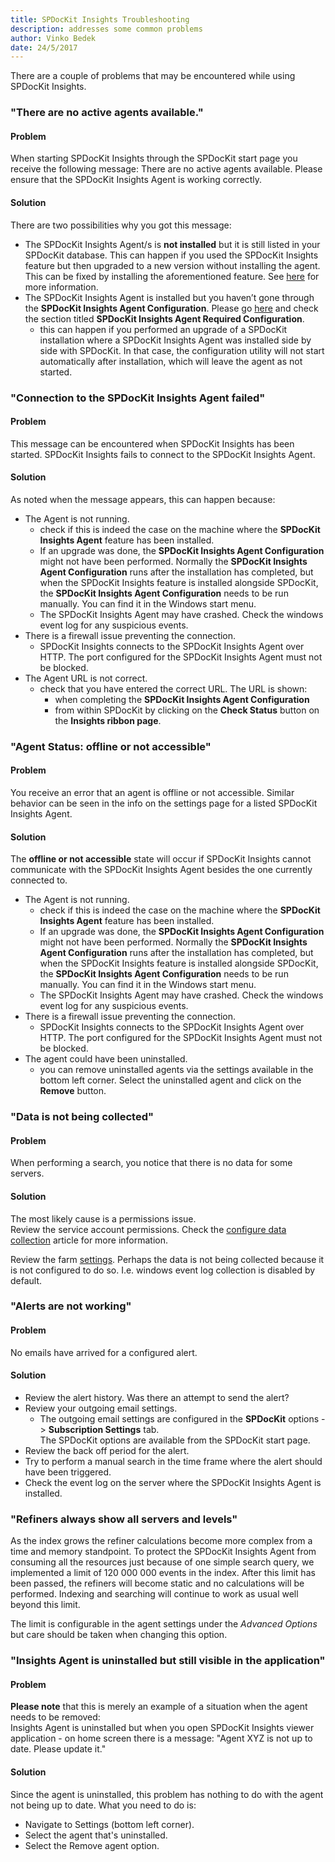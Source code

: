 ```yaml
---
title: SPDocKit Insights Troubleshooting
description: addresses some common problems
author: Vinko Bedek
date: 24/5/2017
---
```



There are a couple of problems that may be encountered while using SPDocKit Insights.

### "There are no active agents available."

#### Problem
When starting SPDocKit Insights through the SPDocKit start page you receive the following message: There are no active agents available. Please ensure that the SPDocKit Insights Agent is working correctly.

#### Solution
There are two possibilities why you got this message:  
* The SPDocKit Insights Agent/s is **not installed** but it is still listed in your SPDocKit database. This can happen if you used the SPDocKit Insights feature but then upgraded to a new version without installing the agent. This can be fixed by installing the aforementioned feature. See [here](#internal/installation/upgrade-to-the-latest-version/) for more information.
* The SPDocKit Insights Agent is installed but you haven’t gone through the **SPDocKit Insights Agent Configuration**. Please go [here](#internal/spdockit-insights/configure-data-collection/) and check the section titled **SPDocKit Insights Agent Required Configuration**.
    - this can happen if you performed an upgrade of a SPDocKit installation where a SPDocKit Insights Agent was installed side by side with SPDocKit. In that case, the configuration utility will not start automatically after installation, which will leave the agent as not started.

### "Connection to the SPDocKit Insights Agent failed"

#### Problem
This message can be encountered when SPDocKit Insights has been started. SPDocKit Insights fails to connect to the SPDocKit Insights Agent.

#### Solution
As noted when the message appears, this can happen because:
* The Agent is not running.
    - check if this is indeed the case on the machine where the **SPDocKit Insights Agent** feature has been installed.
    - If an upgrade was done, the **SPDocKit Insights Agent Configuration** might not have been performed. Normally the **SPDocKit Insights Agent Configuration** runs after the installation has completed, but when the SPDocKit Insights feature is installed alongside SPDocKit, the **SPDocKit Insights Agent Configuration** needs to be run manually. You can find it in the Windows start menu.
    - The SPDocKit Insights Agent may have crashed. Check the windows event log for any suspicious events.
* There is a firewall issue preventing the connection.
    - SPDocKit Insights connects to the SPDocKit Insights Agent over HTTP. The port configured for the SPDocKit Insights Agent must not be blocked.
* The Agent URL is not correct.
    - check that you have entered the correct URL. The URL is shown: 
        - when completing the **SPDocKit Insights Agent Configuration**
        - from within SPDocKit by clicking on the **Check Status** button on the **Insights ribbon page**.

### "Agent Status: offline or not accessible" 

#### Problem
You receive an error that an agent is offline or not accessible. Similar behavior can be seen in the info on the settings page for a listed SPDocKit Insights Agent.

#### Solution
The **offline or not accessible** state will occur if SPDocKit Insights cannot communicate with the SPDocKit Insights Agent besides the one currently connected to. 
* The Agent is not running.
    - check if this is indeed the case on the machine where the **SPDocKit Insights Agent** feature has been installed.
    - If an upgrade was done, the **SPDocKit Insights Agent Configuration** might not have been performed. Normally the **SPDocKit Insights Agent Configuration** runs after the installation has completed, but when the SPDocKit Insights feature is installed alongside SPDocKit, the **SPDocKit Insights Agent Configuration** needs to be run manually. You can find it in the Windows start menu.
    - The SPDocKit Insights Agent may have crashed. Check the windows event log for any suspicious events.
* There is a firewall issue preventing the connection.
    - SPDocKit Insights connects to the SPDocKit Insights Agent over HTTP. The port configured for the SPDocKit Insights Agent must not be blocked.
* The agent could have been uninstalled.
    - you can remove uninstalled agents via the settings available in the bottom left corner. Select the uninstalled agent and click on the **Remove** button.


### "Data is not being collected"

#### Problem
When performing a search, you notice that there is no data for some servers.

#### Solution
The most likely cause is a permissions issue.  
Review the service account permissions. Check the [configure data collection](#internal/spdockit-insights/configure-data-collection) article for more information.

Review the farm [settings](#internal/spdockit-insights/customize-settings). Perhaps the data is not being collected because it is not configured to do so. I.e. windows event log collection is disabled by default.

### "Alerts are not working"

#### Problem
No emails have arrived for a configured alert.

#### Solution
* Review the alert history. Was there an attempt to send the alert?
* Review your outgoing email settings.
    - The outgoing email settings are configured in the **SPDocKit** options -> **Subscription Settings** tab.  
    The SPDocKit options are available from the SPDocKit start page.
* Review the back off period for the alert.
* Try to perform a manual search in the time frame where the alert should have been triggered.
* Check the event log on the server where the SPDocKit Insights Agent is installed.


### "Refiners always show all servers and levels"
As the index grows the refiner calculations become more complex from a time and memory standpoint. To protect the SPDocKit Insights Agent from consuming all the resources just because of one simple search query, we implemented a limit of 120 000 000 events in the index. After this limit has been passed, the refiners will become static and no calculations will be performed. Indexing and searching will continue to work as usual well beyond this limit. 

The limit is configurable in the agent settings under the _Advanced Options_ but care should be taken when changing this option.


### "Insights Agent is uninstalled but still visible in the application"

#### Problem
__Please note__ that this is merely an example of a situation when the agent needs to be removed:  
Insights Agent is uninstalled but when you open SPDocKit Insights viewer application - on home screen there is a message: "Agent XYZ is not up to date. Please update it."  


#### Solution
Since the agent is uninstalled, this problem has nothing to do with the agent not being up to date. What you need to do is:
* Navigate to Settings (bottom left corner).
* Select the agent that's uninstalled.
* Select the Remove agent option.
